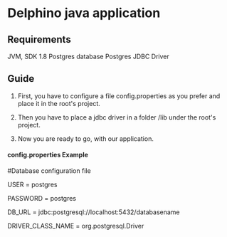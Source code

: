 # Delphino java application

## Requirements
JVM, SDK 1.8
Postgres database
Postgres JDBC Driver

## Guide
1. First, you have to configure a file config.properties as you prefer and place it in the root's project.

2. Then you have to place a jdbc driver in a folder /lib under the root's project.

3. Now you are ready to go, with our application.

#### config.properties Example
  #Database configuration file
  
  USER = postgres
  
  PASSWORD = postgres
  
  DB_URL = jdbc:postgresql://localhost:5432/databasename
  
  DRIVER_CLASS_NAME = org.postgresql.Driver
